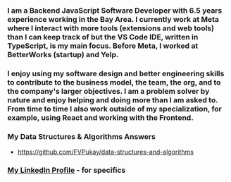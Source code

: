 ### I am a Backend JavaScript Software Developer with 6.5 years experience working in the Bay Area. I currently work at Meta where I interact with more tools (extensions and web tools) than I can keep track of but the VS Code IDE, written in TypeScript, is my main focus. Before Meta, I worked at BetterWorks (startup) and Yelp.

### I enjoy using my software design and better engineering skills to contribute to the business model, the team, the org, and to the company's larger objectives. I am a problem solver by nature and enjoy helping and doing more than I am asked to. From time to time I also work outside of my specialization, for example, using React and working with the Frontend.

### My Data Structures & Algorithms Answers
* https://github.com/FVPukay/data-structures-and-algorithms

### [My LinkedIn Profile](https://www.linkedin.com/in/frederickpukay/) - for specifics

<!--
**FVPukay/FVPukay** is a ✨ _special_ ✨ repository because its `README.md` (this file) appears on your GitHub profile.

Here are some ideas to get you started:

- 🔭 I’m currently working on ...
- 🌱 I’m currently learning ...
- 👯 I’m looking to collaborate on ...
- 🤔 I’m looking for help with ...
- 💬 Ask me about ...
- 📫 How to reach me: ...
- 😄 Pronouns: ...
- ⚡ Fun fact: ...
-->
